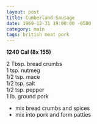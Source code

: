 ```yaml
---
layout: post
title: Cumberland Sausage
date: 1969-12-31 19:00:00 -0500
category: main
tags: british meat pork
---
```

<b>1240 Cal (8x 155)</b>
  
2 Tbsp. bread crumbs  
1 tsp. nutmeg  
1/2 tsp. mace  
1/2 tsp. salt  
1/2 tsp. pepper  
1 lb. ground pork

* mix bread crumbs and spices
* mix into pork and form patties
